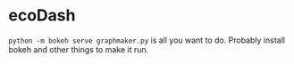 # ecoDash

```python -m bokeh serve graphmaker.py```
is all you want to do. Probably install bokeh and other things to make it run.